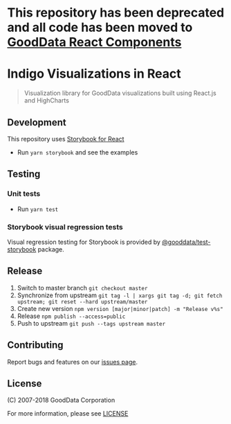 # This repository has been deprecated and all code has been moved to [GoodData React Components](https://github.com/gooddata/gooddata-react-components)

# Indigo Visualizations in React
> Visualization library for GoodData visualizations built using React.js and HighCharts

## Development

This repository uses [Storybook for React](https://github.com/storybooks/storybook/tree/master/app/react)

* Run `yarn storybook` and see the examples

## Testing

### Unit tests

* Run `yarn test`

### Storybook visual regression tests

Visual regression testing for Storybook is provided by [@gooddata/test-storybook](https://github.com/gooddata/gdc-client-utils/tree/master/test-storybook) package.

## Release

  1. Switch to master branch `git checkout master`
  2. Synchronize from upstream `git tag -l | xargs git tag -d; git fetch upstream; git reset --hard upstream/master`
  3. Create new version `npm version [major|minor|patch] -m "Release v%s"`
  4. Release `npm publish --access=public`
  5. Push to upstream `git push --tags upstream master`

## Contributing
Report bugs and features on our [issues page](https://github.com/gooddata/gooddata-indigo-visualizations/issues).

## License
(C) 2007-2018 GoodData Corporation

For more information, please see [LICENSE](https://github.com/gooddata/gooddata-indigo-visualizations/blob/master/LICENSE)
